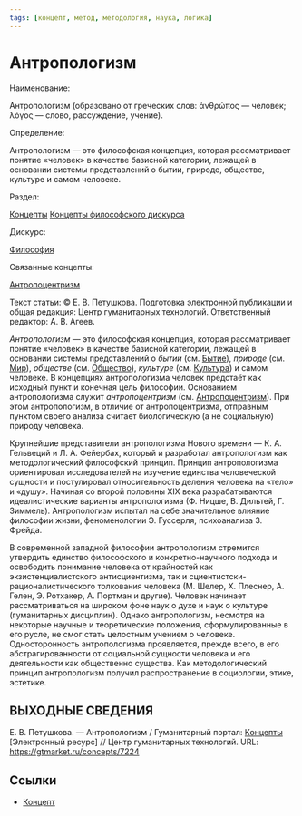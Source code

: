 ```yaml
---
tags: [концепт, метод, методология, наука, логика]
---
```

# Антропологизм

Наименование:

Антропологизм (образовано от греческих слов: ἀνθρώπος — человек; λόγος — слово, рассуждение, учение).

Определение:

Антропологизм — это философская концепция, которая рассматривает понятие «человек» в качестве базисной категории, лежащей в основании системы представлений о бытии, природе, обществе, культуре и самом человеке.

Раздел:

[Концепты](https://gtmarket.ru/concepts/)  [Концепты философского дискурса](https://gtmarket.ru/concepts/philosophical-concepts)

Дискурс:

[Философия](https://gtmarket.ru/concepts/6862)

Связанные концепты:

[Антропоцентризм](https://gtmarket.ru/concepts/7223)

Текст статьи: © Е. В. Петушкова. Подготовка электронной публикации и общая редакция: Центр гуманитарных технологий. Ответственный редактор: А. В. Агеев.

_Антропологизм_ — это философская концепция, которая рассматривает понятие «человек» в качестве базисной категории, лежащей в основании системы представлений о _бытии_ (см. [Бытие](https://gtmarket.ru/concepts/6912)), _природе_ (см. [Мир](https://gtmarket.ru/concepts/7104)), _обществе_ (см. [Общество](https://gtmarket.ru/concepts/6866)), _культуре_ (см. [Культура](https://gtmarket.ru/concepts/6859)) и самом человеке. В концепциях антропологизма человек предстаёт как исходный пункт и конечная цель философии. Основанием антропологизма служит _антропоцентризм_ (см. [Антропоцентризм](https://gtmarket.ru/concepts/7223)). При этом антропологизм, в отличие от антропоцентризма, отправным пунктом своего анализа считает биологическую (а не социальную) природу человека.

Крупнейшие представители антропологизма Нового времени — К. А. Гельвеций и Л. А. Фейербах, который и разработал антропологизм как методологический философский принцип. Принцип антропологизма ориентировал исследователей на изучение единства человеческой сущности и постулировал относительность деления человека на «тело» и «душу». Начиная со второй половины XIX века разрабатываются идеалистические варианты антропологизма (Ф. Ницше, В. Дильтей, Г. Зиммель). Антропологизм испытал на себе значительное влияние философии жизни, феноменологии Э. Гуссерля, психоанализа З. Фрейда.

В современной западной философии антропологизм стремится утвердить единство философского и конкретно-научного подхода и освободить понимание человека от крайностей как экзистенциалистского антисциентизма, так и сциентистски-рационалистического толкования человека (М. Шелер, Х. Плеснер, А. Гелен, Э. Ротхакер, А. Портман и другие). Человек начинает рассматриваться на широком фоне наук о духе и наук о культуре (гуманитарных дисциплин). Однако антропологизм, несмотря на некоторые научные и теоретические положения, сформулированные в его русле, не смог стать целостным учением о человеке. Односторонность антропологизма проявляется, прежде всего, в его абстрагированности от социальной сущности человека и его деятельности как общественно существа. Как методологический принцип антропологизм получил распространение в социологии, этике, эстетике.

## ВЫХОДНЫЕ СВЕДЕНИЯ

Е. В. Петушкова. — Антропологизм / Гуманитарный портал: [Концепты](https://gtmarket.ru/concepts/) [Электронный ресурс] // Центр гуманитарных технологий. URL: <https://gtmarket.ru/concepts/7224>

## Ссылки

* [Концепт](Концепт.md)
